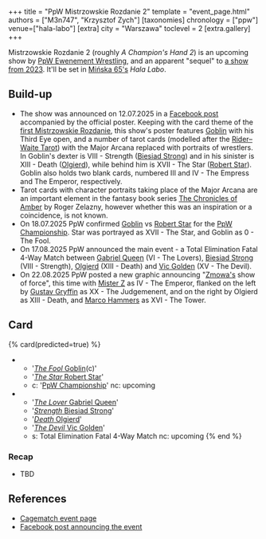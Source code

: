 +++
title = "PpW Mistrzowskie Rozdanie 2"
template = "event_page.html"
authors = ["M3n747", "Krzysztof Zych"]
[taxonomies]
chronology = ["ppw"]
venue=["hala-labo"]
[extra]
city = "Warszawa"
toclevel = 2
[extra.gallery]
+++

Mistrzowskie Rozdanie 2 (roughly _A Champion's Hand 2_) is an upcoming show by [PpW Ewenement Wrestling](@/o/ppw.md), and an apparent "sequel" to [a show from 2023](@/e/ppw/2023-05-06-ppw-mistrzowskie-rozdanie.md). It'll be set in [Mińska&nbsp;65's](@/v/minska-65.md) _Hala Labo_.

## Build-up

* The show was announced on 12.07.2025 in a [Facebook post][mr2] accompanied by the official poster. Keeping with the card theme of the [first Mistrzowskie Rozdanie](@/e/ppw/2023-05-06-ppw-mistrzowskie-rozdanie.md), this show's poster features [Goblin](@/w/goblin.md) with his Third Eye open, and a number of tarot cards (modelled after the [Rider–Waite Tarot][rwt]) with the Major Arcana replaced with portraits of wrestlers.
  In Goblin's dexter is VIII - Strength ([Biesiad Strong](@/w/biesiad.md)) and in his sinister is XIII - Death ([Olgierd](@/w/olgierd.md)), while behind him is XVII - The Star ([Robert Star](@/w/robert-star.md)).
  Goblin also holds two blank cards, numbered III and IV - The Empress and The Emperor, respectively.
* Tarot cards with character portraits taking place of the Major Arcana are an important element in the fantasy book series [The Chronicles of Amber][amber] by Roger Zelazny, however whether this was an inspiration or a coincidence, is not known.
* On 18.07.2025 PpW confirmed [Goblin](@/w/goblin.md) vs [Robert Star](@/w/robert-star.md) for the [PpW Championship](@/c/ppw-championship.md). Star was portrayed as XVII - The Star, and Goblin as 0 - The Fool.
* On 17.08.2025 PpW announced the main event - a Total Elimination Fatal 4-Way Match between [Gabriel Queen](@/w/gabriel-queen.md) (VI - The Lovers), [Biesiad Strong](@/w/biesiad.md) (VIII - Strength), [Olgierd](@/w/olgierd.md) (XIII - Death) and [Vic Golden](@/w/vic-golden.md) (XV - The Devil).
* On 22.08.2025 PpW posted a new graphic announcing "[Zmowa's](@/tt/zmowa.md) show of force", this time with [Mister Z](@/w/mister-z.md) as IV - The Emperor, flanked on the left by [Gustav Gryffin](@/w/gustav-gryffin.md) as XX - The Judgemenent, and on the right by Olgierd as XIII - Death, and [Marco Hammers](@/w/marco-hammers.md) as XVI - The Tower.

## Card

{% card(predicted=true) %}
- - '[_The Fool_ Goblin](@/w/goblin.md)(c)'
  - '[_The Star_ Robert Star](@/w/robert-star.md)'
  - c: '[PpW Championship](@/c/ppw-championship.md)'
    nc: upcoming
- - '[_The Lover_ Gabriel Queen](@/w/gabriel-queen.md)'
  - '[_Strength_ Biesiad Strong](@/w/biesiad.md)'
  - '[_Death_ Olgierd](@/w/olgierd.md)'
  - '[_The Devil_ Vic Golden](@/w/vic-golden.md)'
  - s: Total Elimination Fatal 4-Way Match
    nc: upcoming
{% end %}

### Recap

* TBD

## References

* [Cagematch event page](https://www.cagematch.net/?id=1&nr=429937)
* [Facebook post announcing the event][mr2]

[mr2]: https://www.facebook.com/OficjalnePPW/posts/pfbid0taRW9fXjs7ofV4zixySEMYGQ9VfZZXPdemaSjGDpAWzoPNFjnqpo7J7WzS84B4mTl
[rwt]: https://en.wikipedia.org/wiki/Rider%E2%80%93Waite_Tarot
[amber]: https://en.wikipedia.org/wiki/The_Chronicles_of_Amber
